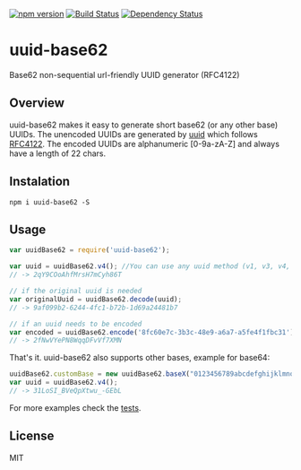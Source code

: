 [![npm version](https://badge.fury.io/js/uuid-base62.svg)](http://badge.fury.io/js/uuid-base62)
[![Build Status](https://travis-ci.org/tofandel/uuid-base62.svg?branch=master)](https://travis-ci.org/tofandel/uuid-base62)
[![Dependency Status](https://david-dm.org/tofandel/uuid-base62.svg)](https://david-dm.org/tofandel/uuid-base62)

# uuid-base62
Base62 non-sequential url-friendly UUID generator (RFC4122)

## Overview

uuid-base62 makes it easy to generate short base62 (or any other base) UUIDs. The unencoded UUIDs are generated by [uuid](https://github.com/uuidjs/uuid) which follows [RFC4122](http://www.ietf.org/rfc/rfc4122.txt). The encoded UUIDs are alphanumeric [0-9a-zA-Z] and always have a length of 22 chars.

## Instalation
```shell
npm i uuid-base62 -S
```

## Usage
```javascript
var uuidBase62 = require('uuid-base62');

var uuid = uuidBase62.v4(); //You can use any uuid method (v1, v3, v4, v5) in accordance to their doc and a base62 encoded uuid will be returned
// -> 2qY9COoAhfMrsH7mCyh86T

// if the original uuid is needed
var originalUuid = uuidBase62.decode(uuid);
// -> 9af099b2-6244-4fc1-b72b-1d69a24481b7

// if an uuid needs to be encoded
var encoded = uuidBase62.encode('8fc60e7c-3b3c-48e9-a6a7-a5fe4f1fbc31');
// -> 2fNwVYePN8WqqDFvVf7XMN
```

That's it. uuid-base62 also supports other bases, example for base64:
```javascript
uuidBase62.customBase = new uuidBase62.baseX("0123456789abcdefghijklmnopqrstuvwxyzABCDEFGHIJKLMNOPQRSTUVWXYZ-_");
var uuid = uuidBase62.v4();
// -> 31LoSI_BVeQpXtwu_-GEbL
```

For more examples check the [tests](https://github.com/tofandel/uuid-base62/blob/master/test/uuid-base62.test.js).

## License
MIT
